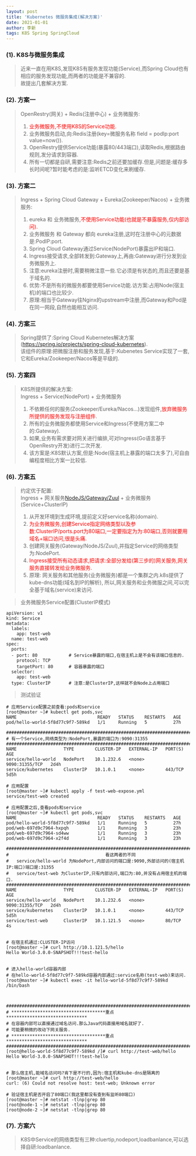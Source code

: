 ```yaml
---
layout: post
title: 'Kubernetes 微服务集成(解决方案)'
date: 2021-01-01
author: 李新
tags: K8S Spring SpringCloud
---
```


### (1). K8S与微服务集成
> 近来一直在用K8S,发现K8S有服务发现功能(Service),而Spring Cloud也有相应的服务发现功能,而两者的功能是不兼容的.    
> 故提出几套解决方案. 

### (2). 方案一
> OpenRestry(网关) + Redis(注册中心) + 业务微服务:   
> 1. <font color='red'>业务微服务,不使用K8S的Service功能.</font>   
> 2. 业务微服务启动,向:Redis注册(key=微服务名称  field = podIp:port value=now()).  
> 3. OpenRestry提供Service功能(暴露80/443端口),读取Redis,根据路由规则,发分请求到容器.   
> 4. 所有一切都是自研,需要注意:Redis之前还要加缓存.但是,问题是:缓存多长时间呢?暂时能考虑的是:监听ETCD变化来刷缓存.     

### (3). 方案二
> Ingress + Spring Cloud Gateway + Eureka(Zookeeper/Nacos) + 业务微服务:   
> 1. eureka 和 业务微服务,<font color='red'>不使用Service功能(也就是不暴露服务,仅内部访问).</font>      
> 2. 业务微服务 和 Gateway 都向 eureka注册,这时在注册中心的元数据是:PodIP:port.   
> 3. Spring Cloud Gateway通过Service(NodePort)暴露出IP和端口.     
> 4. Ingress接受请求,全部转发到:Gateway上,再由:Gateway进行分发到业务微服务上.    
> 5. 注意:eureka注册时,需要稍微注意一些.它必须是有状态的,而且还要是基于域名的.      
> 6. 优势:不是所有的微服务都要使用Service功能.访方案:占用Node(宿主机)的端口也比较少.  
> 7. 原理:相当于Gateway往Nginx的upstream中注册,而Gateway和Pod是在同一网段,自然也能相互访问.  

### (4). 方案三
> Spring提供了:Spring Cloud Kubernetes解决方案(https://spring.io/projects/spring-cloud-kubernetes).   
> 该组件的原理:把微服注册和服务发现,基于:Kubenetes Service实现了一套,它和Eureka/Zookeeper/Nacos等是平级的.  

### (5). 方案四
> K8S所提供的解决方案:  
> Ingress + Service(NodePort) + 业务微服务      
> 1. 不依赖任何的服务(Zookeeper/Eureka/Nacos...)发现组件,<font color='red'>放弃微服务所提供的服务发现与注册组件</font>.   
> 2. 所有的业务微服务都使用Service和Ingress(不使用方案二中的:Gateway).   
> 3. 如果,业务有需求要对网关进行编排,可对Ingress(Go语言基于OpenRestry开发)进行二次开发.     
> 4. 该方案是:K8S默认方案,但是:Node(宿主机上暴露的端口太多了),可自由编程度相比方案一比较低.    


### (6). 方案五
> 约定优于配置:  
> Ingress + 网关服务[NodeJS/Gateway/Zuul](Service+NodPort) + 业务微服务(Service+ClusterIP)
> 1. 从开发环境到生成环境,提前定义好service名称(domain).   
> 2. <font color='red'>为业务微服务,创建Service指定网络类型以及参数:ClusterIP/ports.port为80端口,一定要指定为为:80端口,否则就要用域名+端口访问,很是头痛.</font>    
> 3. 创建网关服务(Gateway/NodeJS/Zuul),并指定Service的网络类型为:NodePort.    
> 4. <font color='red'>Ingress接受所有动态请求,把请求:全部分发给(第三步的)网关服务,网关服务直接转发给业务微服务.</font>    
> 5. 原理: 网关服务和其他服务(业务微服务)都是一个集群之内.k8s提供了kube-dns功能(域名到IP的解析),
> 所以,网关服务和业务微服之间,可以完全基于域名(service)来访问.    


> 业务微服务Service配置(ClusterIP模式)  


```
apiVersion: v1
kind: Service
metadata:
  labels:
    app: test-web
  name: test-web
spec:
  ports:
  - port: 80            # Service暴露的端口,在宿主机上是不会有该端口信息的. 
    protocol: TCP
    targetPort: 80      # 容器暴露的端口
  selector:
    app: test-web
  type: ClusterIP       # 注意:是ClusterIP,这样就不会Node上占用端口
```

> 测试验证

```
# 应用Service配置之前查看:pods和service
[root@master ~]# kubectl get pods,svc
NAME                               READY   STATUS    RESTARTS   AGE
pod/hello-world-5f8d77c9f7-589kd   1/1     Running   5          27h

#########################################################################
# 有一个Service,网络类型为:NodePort,暴露的端口为:9090:31355
#########################################################################
NAME                  TYPE        CLUSTER-IP   EXTERNAL-IP   PORT(S)          AGE
service/hello-world   NodePort    10.1.232.6   <none>        9090:31355/TCP   2d4h
service/kubernetes    ClusterIP   10.1.0.1     <none>        443/TCP          5d5h

# 应用配置
[root@master ~]# kubectl apply -f test-web-expose.yml
service/test-web created

# 应用配置之后,查看pods和service
[root@master ~]# kubectl get pods,svc
NAME                               READY   STATUS    RESTARTS   AGE
pod/hello-world-5f8d77c9f7-589kd   1/1     Running   5          27h
pod/web-697d9c7964-hxpqh           1/1     Running   3          23h
pod/web-697d9c7964-sd4ww           1/1     Running   3          23h
pod/web-697d9c7964-x2f4d           1/1     Running   3          23h

#########################################################################
#                                     看这两者的不同
#   service/hello-world 为NodePort,内部访问的端口是:9090,外部访问的(宿主机IP:端口)端口是:31355
#   service/test-web 为ClusterIP,只有内部访问,端口为:80,并没有占用宿主机的端口.
#########################################################################
NAME                  TYPE        CLUSTER-IP   EXTERNAL-IP   PORT(S)          AGE
service/hello-world   NodePort    10.1.232.6   <none>        9090:31355/TCP   2d4h
service/kubernetes    ClusterIP   10.1.0.1     <none>        443/TCP          5d5h
service/test-web      ClusterIP   10.1.121.5   <none>        80/TCP           4s


# 在宿主机通过:CLUSTER-IP访问
[root@master ~]# curl http://10.1.121.5/hello
Hello World-3.0.0-SNAPSHOT!!!test-hello


# 进入hello-world容器内部
# 在hello-world-5f8d77c9f7-589kd容器内部通过:service名称(test-web)来访问.
[root@master ~]# kubectl exec -it hello-world-5f8d77c9f7-589kd  /bin/bash



#########################################################################
# ************************************重点*******************************
# 在容器内部可以直接通过域名访问.那么Java代码直接用域名就好了.
# 可能要稍微的改动下网关服务.
# ************************************重点*******************************
#########################################################################
[root@hello-world-5f8d77c9f7-589kd /]# curl http://test-web/hello
Hello World-3.0.0-SNAPSHOT!!!test-hello


# 那么宿主机,能域名访问吗?肯下是不行的,因为:宿主机和kube-dns是隔离的
[root@master ~]# curl http://test-web/hello
curl: (6) Could not resolve host: test-web; Unknown error

# 验证宿主机是否开启了80端口(我这里都没有查到有监听80端口)
[root@master ~]# netstat -tlnp|grep 80
[root@node-1 ~]# netstat -tlnp|grep 80
[root@node-2 ~]# netstat -tlnp|grep 80
```

### (7). 方案六
> K8S中Service的网络类型有三种:cluertip,nodeport,loadbanlance,可以选择自研:loadbanlance.   